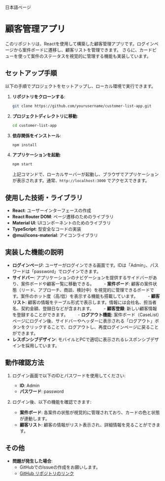 
日本語ページ
# 顧客管理アプリ

このリポジトリは、Reactを使用して構築した顧客管理アプリです。ログインページから案件ボードに遷移し、顧客リストを管理できます。
さらに、カードビューを使って案件のステータスを視覚的に管理する機能も実装しています。

## セットアップ手順
以下の手順でプロジェクトをセットアップし、ローカル環境で実行できます。
1. **リポジトリをクローンする**:
    ```bash
    git clone https://github.com/yourusername/customer-list-app.git
    ```

2. **プロジェクトディレクトリに移動**:
    ```bash
    cd customer-list-app
    ```

3. **依存関係をインストール**:
    ```bash
    npm install
    ```

4. **アプリケーションを起動**:
    ```bash
    npm start
    ```

    上記コマンドで、ローカルサーバーが起動し、ブラウザでアプリケーションが表示されます。通常、`http://localhost:3000` でアクセスできます。

## 使用した技術・ライブラリ

- **React**: ユーザーインターフェースの作成
- **React Router DOM**: ページ遷移のためのライブラリ
- **Material UI**: UIコンポーネントのためのライブラリ
- **TypeScript**: 型安全なコードの実装
- **@mui/icons-material**: アイコンライブラリ

## 実装した機能の説明

- **ログインページ**: ユーザーがログインできる画面です。IDは「Admin」、パスワードは「password」でログインできます。
- **サイドバー**: アプリケーションのナビゲーションを提供するサイドバーがあり、案件ボードや顧客一覧に移動できる。
　　- **案件ボード**: 顧客の案件状態（リード、アプローチ、商談、検討中）を視覚的に管理できるボードです。案件のホット度（高/低）を表示する機能も搭載しています。
　　- **顧客リスト**: 顧客の情報をテーブル形式で表示します。情報には会社名、担当者名、契約金額、登録日などが含まれます。
　　- **顧客登録**: 新しい顧客情報を登録することができます。
　　- **ログアウト機能**: 案件ボード（CaseList）ページにログイン後、サイドバーやヘッダーに表示される「ログアウト」ボタンをクリックすることで、ログアウトし、再度ログインページに戻ることができます。
- **レスポンシブデザイン**: モバイルとPCで適切に表示されるレスポンシブデザインを採用しています。

## 動作確認方法

1. ログイン画面で以下のIDとパスワードを使用してください:
   - **ID**: Admin
   - **パスワード**: password

2. ログイン後、以下の機能を確認できます:
   - **案件ボード**: 各案件の状態が視覚的に管理されており、カードの色と状態が連動します。
   - **顧客リスト**: 顧客の情報がリスト表示され、詳細情報を見ることができます。

## その他

- **問題が発生した場合**:
    - GitHubでのIssueの作成をお願いします。
    - [GitHub リポジトリのリンク](https://github.com/yourusername/customer-list-app)
 
